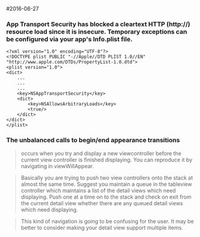 #2016-06-27

### App Transport Security has blocked a cleartext HTTP (http://) resource load since it is insecure. Temporary exceptions can be configured via your app's Info.plist file.
```
<?xml version="1.0" encoding="UTF-8"?>
<!DOCTYPE plist PUBLIC "-//Apple//DTD PLIST 1.0//EN" "http://www.apple.com/DTDs/PropertyList-1.0.dtd">
<plist version="1.0">
<dict>
	...
	...
	...
    <key>NSAppTransportSecurity</key>
    <dict>
        <key>NSAllowsArbitraryLoads</key>
        <true/>
    </dict>
</dict>
</plist>

```

### The unbalanced calls to begin/end appearance transitions
>occurs when you try and display a new viewcontroller before the current view controller is finished displaying. You can reproduce it by navigating in viewWillAppear.

>Basically you are trying to push two view controllers onto the stack at almost the same time. Suggest you maintain a queue in the tableview controller which maintains a list of the detail views which need displaying. Push one at a time on to the stack and check on exit from the current detail view whether there are any queued detail views which need displaying.

>This kind of navigation is going to be confusing for the user. It may be better to consider making your detail view support multiple items.

